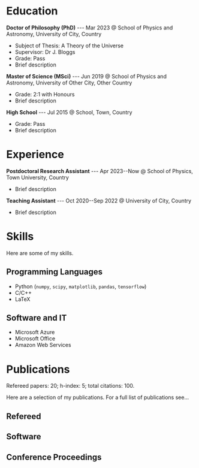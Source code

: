 # Education

**Doctor of Philosophy (PhD)** --- Mar 2023 @ School of Physics and
Astronomy, University of City, Country

- Subject of Thesis: A Theory of the Universe
- Supervisor: Dr J. Bloggs
- Grade: Pass
- Brief description

**Master of Science (MSci)** --- Jun 2019 @ School of Physics and Astronomy,
University of Other City, Other Country

- Grade: 2:1 with Honours
- Brief description

**High School** --- Jul 2015 @ School, Town, Country

- Grade: Pass
- Brief description

# Experience

**Postdoctoral Research Assistant** --- Apr 2023--Now @ School of Physics,
Town University, Country

- Brief description

**Teaching Assistant** --- Oct 2020--Sep 2022 @ University of City, Country

- Brief description

# Skills

Here are some of my skills.

## Programming Languages

- Python (`numpy`, `scipy`, `matplotlib`, `pandas`, `tensorflow`)
- C/C++
- LaTeX

## Software and IT

- Microsoft Azure
- Microsoft Office
- Amazon Web Services

# Publications

Refereed papers: 20; h-index: 5; total citations: 100.  

Here are a selection of my publications. For a full list of publications see...

## Refereed

## Software

## Conference Proceedings

